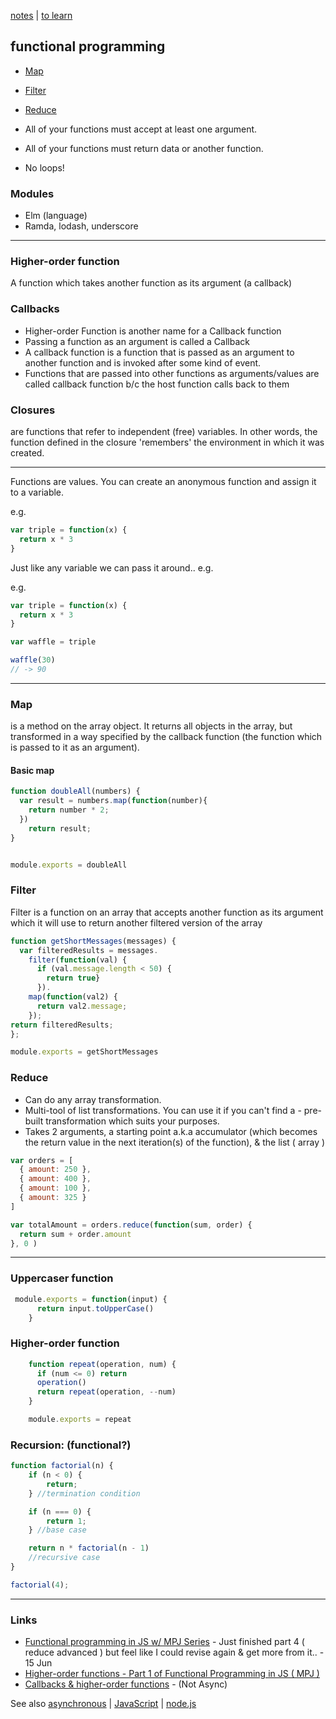 [notes](notes.md) | [to learn](toLearn.md)

## functional programming

- [Map](#map)
- [Filter](#filter)
- [Reduce](#reduce)


-  All of your functions must accept at least one argument.
-  All of your functions must return data or another function.
-  No loops!

### Modules
- Elm (language)
- Ramda, lodash, underscore

---

### Higher-order function
A function which takes another function as its argument (a callback)


### Callbacks
- Higher-order Function is another name for a Callback function
- Passing a function as an argument is called a Callback
- A callback function is a function that is passed as an argument to another function and is invoked after some kind of event.
- Functions that are passed into other functions as arguments/values are called callback function b/c the host function calls back to them

### Closures
are functions that refer to independent (free) variables. In other words, the function defined in the closure 'remembers' the environment in which it was created.

---

Functions are values. You can create an anonymous function and assign it to a variable.

e.g.
```javascript
var triple = function(x) {
  return x * 3
}
```
Just like any variable we can pass it around.. e.g.

e.g.
```javascript
var triple = function(x) {
  return x * 3
}

var waffle = triple

waffle(30)
// -> 90
```
---

### Map
is a method on the array object. It returns all objects in the array, but transformed in a way specified by the callback function (the function which is passed to it as an argument).

#### Basic map

```javascript
function doubleAll(numbers) {
  var result = numbers.map(function(number){
    return number * 2;
  })
    return result;
}


module.exports = doubleAll
```

### Filter
Filter is a function on an array that accepts another function as its argument which it will use to return another filtered version of the array

```javascript
function getShortMessages(messages) {
  var filteredResults = messages.
    filter(function(val) {
      if (val.message.length < 50) {
        return true}
      }).
    map(function(val2) {
      return val2.message;
    });
return filteredResults;  
};

module.exports = getShortMessages
```

### Reduce
- Can do any array transformation.
- Multi-tool of list transformations. You can use it if you can't find a - pre-built transformation which suits your purposes.
- Takes 2 arguments, a starting point a.k.a accumulator (which becomes the return value in the next iteration(s) of the function), & the list ( array )

```javascript
var orders = [
  { amount: 250 },
  { amount: 400 },
  { amount: 100 },
  { amount: 325 }
]

var totalAmount = orders.reduce(function(sum, order) {
  return sum + order.amount
}, 0 )
```
________

### Uppercaser function
```javascript
 module.exports = function(input) {
      return input.toUpperCase()
    }
```

### Higher-order function

```javascript
    function repeat(operation, num) {
      if (num <= 0) return
      operation()
      return repeat(operation, --num)
    }

    module.exports = repeat
```

### Recursion: (functional?)

```javascript
function factorial(n) {
    if (n < 0) {
        return;
    } //termination condition

    if (n === 0) {
        return 1;
    } //base case

    return n * factorial(n - 1)  
    //recursive case
}

factorial(4);
```

---

### Links
- [Functional programming in JS w/ MPJ Series](http://bit.ly/1ONgo2m) - Just finished part 4 ( reduce advanced ) but feel like I could revise again & get more from it..  - 15 Jun
- [Higher-order functions - Part 1 of Functional Programming in JS ( MPJ )](http://bit.ly/1IzcK7R)
- [Callbacks & higher-order functions](www.niluk.co/blog/post/callbacks-and-higher-order-functions-in-javascript) - (Not Async)

See also [asynchronous](async.md) | [JavaScript](javascript/notes.md) | [node.js](javascript/node.md)
